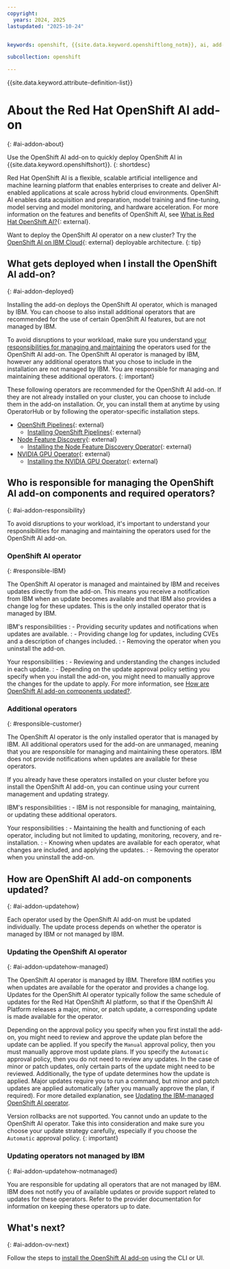 ```yaml
---
copyright: 
  years: 2024, 2025
lastupdated: "2025-10-24"


keywords: openshift, {{site.data.keyword.openshiftlong_notm}}, ai, add-on

subcollection: openshift

---
```


{{site.data.keyword.attribute-definition-list}}

# About the Red Hat OpenShift AI add-on
{: #ai-addon-about}

Use the OpenShift AI add-on to quickly deploy OpenShift AI in {{site.data.keyword.openshiftshort}}.
{: shortdesc}

Red Hat OpenShift AI is a flexible, scalable artificial intelligence and machine learning platform that enables enterprises to create and deliver AI-enabled applications at scale across hybrid cloud environments. OpenShift AI enables data acquisition and preparation, model training and fine-tuning, model serving and model monitoring, and hardware acceleration. For more information on the features and benefits of OpenShift AI, see [What is Red Hat OpenShift AI?](https://www.redhat.com/en/products/ai/openshift-ai){: external}.

Want to deploy the OpenShift AI operator on a new cluster? Try the [OpenShift AI on IBM Cloud](https://cloud.ibm.com/catalog/7a4d68b4-cf8b-40cd-a3d1-f49aff526eb3/architecture/roks-rhoai-c24ae512-8b25-43d7-8fb3-4173c7e94472-global){: external} deployable architecture. 
{: tip}

## What gets deployed when I install the OpenShift AI add-on?
{: #ai-addon-deployed}

Installing the add-on deploys the OpenShift AI operator, which is managed by IBM. You can choose to also install additional operators that are recommended for the use of certain OpenShift AI features, but are not managed by IBM. 

To avoid disruptions to your workload, make sure you understand [your responsibilities for managing and maintaining](#ai-addon-responsibility) the operators used for the OpenShift AI add-on. The OpenShift AI operator is managed by IBM, however any additional operators that you chose to include in the installation are not managed by IBM. You are responsible for managing and maintaining these additional operators.
{: important}

These following operators are recommended for the OpenShift AI add-on. If they are not already installed on your cluster, you can choose to include them in the add-on installation. Or, you can install them at anytime by using OperatorHub or by following the operator-specific installation steps. 

- [OpenShift Pipelines](https://docs.redhat.com/documentation/red_hat_openshift_pipelines/1.16/html/about_openshift_pipelines/index){: external}
    - [Installing OpenShift Pipelines](https://docs.redhat.com/documentation/red_hat_openshift_pipelines/1.16/html/installing_and_configuring/installing-pipelines){: external}
- [Node Feature Discovery](https://docs.redhat.com/documentation/openshift_container_platform/4.16/html/specialized_hardware_and_driver_enablement/psap-node-feature-discovery-operator){: external}
    - [Installing the Node Feature Discovery Operator](https://docs.redhat.com/documentation/openshift_container_platform/4.16/html/specialized_hardware_and_driver_enablement/psap-node-feature-discovery-operator#installing-the-node-feature-discovery-operator_psap-node-feature-discovery-operator){: external}
- [NVIDIA GPU Operator](https://docs.nvidia.com/datacenter/cloud-native/gpu-operator/latest/index.html){: external}
    - [Installing the NVIDIA GPU Operator](https://docs.nvidia.com/datacenter/cloud-native/gpu-operator/latest/getting-started.html){: external}


## Who is responsible for managing the OpenShift AI add-on components and required operators?
{: #ai-addon-responsibility}

To avoid disruptions to your workload, it's important to understand your responsibilities for managing and maintaining the operators used for the OpenShift AI add-on.

### OpenShift AI operator
{: #responsible-IBM}

The OpenShift AI operator is managed and maintained by IBM and receives updates directly from the add-on. This means you receive a notification from IBM when an update becomes available and that IBM also provides a change log for these updates. This is the only installed operator that is managed by IBM.

IBM's responsibilities
:   - Providing security updates and notifications when updates are available. 
:   - Providing change log for updates, including CVEs and a description of changes included.
:   - Removing the operator when you uninstall the add-on. 

Your responsibilities
:   - Reviewing and understanding the changes included in each update.
:   - Depending on the update approval policy setting you specify when you install the add-on, you might need to manually approve the changes for the update to apply. For more information, see [How are OpenShift AI add-on components updated?](#ai-addon-updatehow).

### Additional operators
{: #responsible-customer}

The OpenShift AI operator is the only installed operator that is managed by IBM. All additional operators used for the add-on are unmanaged, meaning that you are responsible for managing and maintaining these operators. IBM does not provide notifications when updates are available for these operators. 

If you already have these operators installed on your cluster before you install the OpenShift AI add-on, you can continue using your current management and updating strategy. 

IBM's responsibilities
:   - IBM is not responsible for managing, maintaining, or updating these additional operators. 

Your responsibilities
:   - Maintaining the health and functioning of each operator, including but not limited to updating, monitoring, recovery, and re-installation.
:   - Knowing when updates are available for each operator, what changes are included, and applying the updates. 
:   - Removing the operator when you uninstall the add-on. 


## How are OpenShift AI add-on components updated?
{: #ai-addon-updatehow}

Each operator used by the OpenShift AI add-on must be updated individually. The update process depends on whether the operator is managed by IBM or not managed by IBM. 

### Updating the OpenShift AI operator
{: #ai-addon-updatehow-managed}

The OpenShift AI operator is managed by IBM. Therefore IBM notifies you when updates are available for the operator and provides a change log. Updates for the OpenShift AI operator typically follow the same schedule of updates for the Red Hat OpenShift AI platform, so that if the OpenShift AI Platform releases a major, minor, or patch update, a corresponding update is made available for the operator. 

Depending on the approval policy you specify when you first install the add-on, you might need to review and approve the update plan before the update can be applied. 
If you specify the `Manual` approval policy, then you must manually approve most update plans. If you specify the `Automatic` approval policy, then you do not need to review any updates. In the case of minor or patch updates, only certain parts of the update might need to be reviewed. Additionally, the type of update determines how the update is applied. Major updates require you to run a command, but minor and patch updates are applied automatically (after you manually approve the plan, if required). For more detailed explanation, see [Updating the IBM-managed OpenShift AI operator](/docs/openshift?topic=openshift-ai-addon-manage#ai-addon-update). 

Version rollbacks are not supported. You cannot undo an update to the OpenShift AI operator. Take this into consideration and make sure you choose your update strategy carefully, especially if you choose the `Automatic` approval policy. 
{: important}

### Updating operators not managed by IBM
{: #ai-addon-updatehow-notmanaged}

You are responsible for updating all operators that are not managed by IBM. IBM does not notify you of available updates or provide support related to updates for these operators. Refer to the provider documentation for information on keeping these operators up to date. 


## What's next?
{: #ai-addon-ov-next}

Follow the steps to [install the OpenShift AI add-on](/docs/openshift?topic=openshift-ai-addon-install) using the CLI or UI. 
